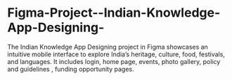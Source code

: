 # Figma-Project--Indian-Knowledge-App-Designing-
The Indian Knowledge App Designing project in Figma showcases an intuitive mobile interface to explore India’s heritage, culture, food, festivals, and languages. It includes login, home page, events, photo gallery, policy and guidelines , funding opportunity pages. 

